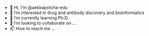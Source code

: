 - 👋 Hi, I’m @aekkapotcha-edu
- 👀 I’m interested in drug and antibody discovery and bioinformatics
- 🌱 I’m currently learning Ph.D.
- 💞️ I’m looking to collaborate on ...
- 📫 How to reach me ...

<!---
aekkapotcha-edu/aekkapotcha-edu is a ✨ special ✨ repository because its `README.md` (this file) appears on your GitHub profile.
You can click the Preview link to take a look at your changes.
--->
